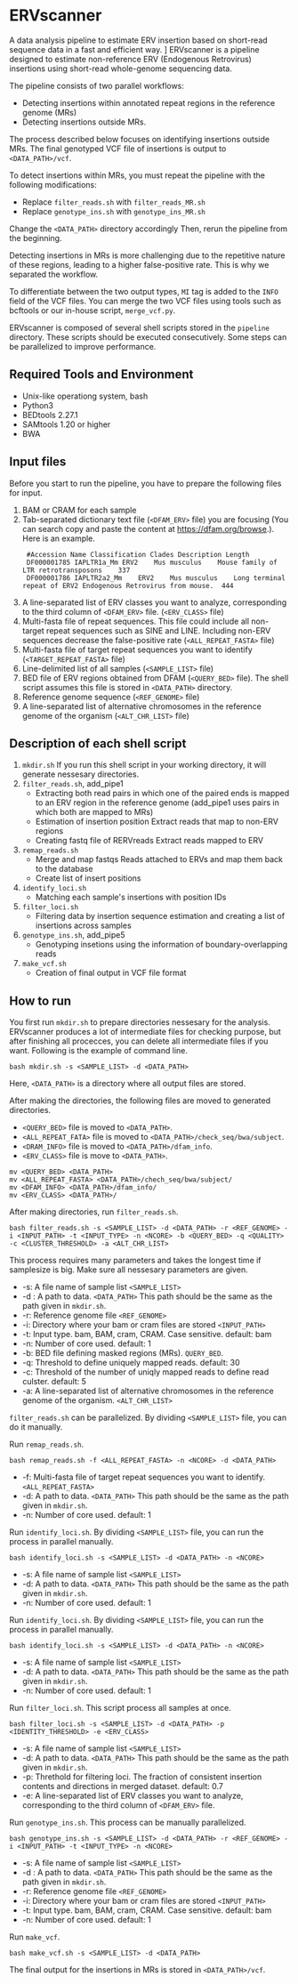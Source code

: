 # ERVscanner
A data analysis pipeline to estimate ERV insertion based on short-read sequence data in a fast and efficient way.
]
ERVscanner is a pipeline designed to estimate non-reference ERV (Endogenous Retrovirus) insertions using short-read whole-genome sequencing data.

The pipeline consists of two parallel workflows:

- Detecting insertions within annotated repeat regions in the reference genome (MRs)
- Detecting insertions outside MRs.

The process described below focuses on identifying insertions outside MRs. The final genotyped VCF file of insertions is output to `<DATA_PATH>/vcf`.

To detect insertions within MRs, you must repeat the pipeline with the following modifications:

- Replace `filter_reads.sh` with `filter_reads_MR.sh`
- Replace `genotype_ins.sh` with `genotype_ins_MR.sh`

Change the `<DATA_PATH>` directory accordingly
Then, rerun the pipeline from the beginning.

Detecting insertions in MRs is more challenging due to the repetitive nature of these regions, leading to a higher false-positive rate. This is why we separated the workflow.

To differentiate between the two output types, `MI` tag is added to the `INFO` field of the VCF files. You can merge the two VCF files using tools such as bcftools or our in-house script, `merge_vcf.py`.

ERVscanner is composed of several shell scripts stored in the `pipeline` directory. These scripts should be executed consecutively. Some steps can be parallelized to improve performance.

## Required Tools and Environment
- Unix-like operationg system, bash
- Python3
- BEDtools 2.27.1
- SAMtools 1.20 or higher
- BWA 

## Input files

Before you start to run the pipeline, you have to prepare the following files for input.

1. BAM or CRAM for each sample
2. Tab-separated dictionary text file (`<DFAM_ERV>` file) you are focusing (You can search copy and paste the content at https://dfam.org/browse.). Here is an example.
   ```
    #Accession Name Classification Clades Description Length
    DF000001785	IAPLTR1a_Mm	ERV2	Mus musculus	Mouse family of LTR retrotransposons	337
    DF000001786	IAPLTR2a2_Mm	ERV2	Mus musculus	Long terminal repeat of ERV2 Endogenous Retrovirus from mouse.	444
   ```
3. A line-separated list of ERV classes you want to analyze, corresponding to the third column of `<DFAM_ERV>` file. (`<ERV_CLASS>` file)
4. Multi-fasta file of repeat sequences. This file could include all non-target repeat sequences such as SINE and LINE. Including non-ERV sequences decrease the false-positive rate (`<ALL_REPEAT_FASTA>` file)
5. Multi-fasta file of target repeat sequences you want to identify (`<TARGET_REPEAT_FASTA>` file)
6. Line-delimited list of all samples (`<SAMPLE_LIST>` file)
7. BED file of ERV regions obtained from DFAM (`<QUERY_BED>` file). The shell script assumes this file is stored in `<DATA_PATH>` directory.
8. Reference genome sequence (`<REF_GENOME>` file)
9. A line-separated list of alternative chromosomes in the reference genome of the organism (`<ALT_CHR_LIST>` file)

## Description of each shell script

1. `mkdir.sh`
   If you run this shell script in your working directory, it will generate nessesary directories. 
2. `filter_reads.sh`, add_pipe1
   - Extracting both read pairs in which one of the paired ends is mapped to an ERV region in the reference genome (add_pipe1 uses pairs in which both are mapped to MRs)
   - Estimation of insertion position Extract reads that map to non-ERV regions
   - Creating fastq file of RERVreads Extract reads mapped to ERV
3. `remap_reads.sh`
   - Merge and map fastqs Reads attached to ERVs and map them back to the database
   - Create list of insert positions
4. `identify_loci.sh`
   - Matching each sample's insertions with position IDs
5. `filter_loci.sh`
   - Filtering data by insertion sequence estimation and creating a list of insertions across samples
6. `genotype_ins.sh`, add_pipe5
   - Genotyping insetions using the information of boundary-overlapping reads
7. `make_vcf.sh`
   - Creation of final output in VCF file format

## How to run

You first run `mkdir.sh` to prepare directories nessesary for the analysis. ERVscanner produces a lot of intermediate files for checking purpose, but after finishing all procecces, you can delete all intermediate files if you want. Following is the example of command line.
```
bash mkdir.sh -s <SAMPLE_LIST> -d <DATA_PATH>
```
Here, `<DATA_PATH>` is a directory where all output files are stored.

After making the directories, the following files are moved to generated directories.
- `<QUERY_BED>` file is moved to `<DATA_PATH>`.
- `<ALL_REPEAT_FATA>` file is moved to `<DATA_PATH>/check_seq/bwa/subject`.
- `<DRAM_INFO>` file is moved to `<DATA_PATH>/dfam_info`.
- `<ERV_CLASS>` file is move to `<DATA_PATH>`.

```
mv <QUERY_BED> <DATA_PATH>
mv <ALL_REPEAT_FASTA> <DATA_PATH>/chech_seq/bwa/subject/
mv <DFAM_INFO> <DATA_PATH>/dfam_info/
mv <ERV_CLASS> <DATA_PATH>/
```

After making directories, run `filter_reads.sh`.
```
bash filter_reads.sh -s <SAMPLE_LIST> -d <DATA_PATH> -r <REF_GENOME> -i <INPUT_PATH> -t <INPUT_TYPE> -n <NCORE> -b <QUERY_BED> -q <QUALITY> -c <CLUSTER_THRESHOLD> -a <ALT_CHR_LIST>
```
This process requires many parameters and takes the longest time if samplesize is big. Make sure all nessesary parameters are given.
- -s: A file name of sample list `<SAMPLE_LIST>`
- -d : A path to data. `<DATA_PATH>` This path should be the same as the path given in `mkdir.sh`.
- -r: Reference genome file `<REF_GENOME>`
- -i: Directory where your bam or cram files are stored `<INPUT_PATH>`
- -t: Input type. bam, BAM, cram, CRAM. Case sensitive. default: bam
- -n: Number of core used. default: 1
- -b: BED file defining masked regions (MRs). `QUERY_BED`.
- -q: Threshold to define uniquely mapped reads. default: 30
- -c: Threshold of the number of uniqly mapped reads to define read culster. default: 5
- -a: A line-separated list of alternative chromosomes in the reference genome of the organism. `<ALT_CHR_LIST>`

`filter_reads.sh` can be parallelized. By dividing `<SAMPLE_LIST>` file, you can do it manually.

Run `remap_reads.sh`. 
```
bash remap_reads.sh -f <ALL_REPEAT_FASTA> -n <NCORE> -d <DATA_PATH>
```
- -f: Multi-fasta file of target repeat sequences you want to identify. `<ALL_REPEAT_FASTA>`
- -d: A path to data. `<DATA_PATH>` This path should be the same as the path given in `mkdir.sh`.
- -n: Number of core used. default: 1

Run `identify_loci.sh`. By dividing `<SAMPLE_LIST>` file, you can run the process in parallel manually.

```
bash identify_loci.sh -s <SAMPLE_LIST> -d <DATA_PATH> -n <NCORE>
```
- -s: A file name of sample list `<SAMPLE_LIST>`
- -d: A path to data. `<DATA_PATH>` This path should be the same as the path given in `mkdir.sh`.
- -n: Number of core used. default: 1

Run `identify_loci.sh`. By dividing `<SAMPLE_LIST>` file, you can run the process in parallel manually.

```
bash identify_loci.sh -s <SAMPLE_LIST> -d <DATA_PATH> -n <NCORE>
```
- -s: A file name of sample list `<SAMPLE_LIST>`
- -d: A path to data. `<DATA_PATH>` This path should be the same as the path given in `mkdir.sh`.
- -n: Number of core used. default: 1

Run `filter_loci.sh`. This script process all samples at once.
```
bash filter_loci.sh -s <SAMPLE_LIST> -d <DATA_PATH> -p <IDENTITY_THRESHOLD> -e <ERV_CLASS>
```
- -s: A file name of sample list `<SAMPLE_LIST>`
- -d: A path to data. `<DATA_PATH>` This path should be the same as the path given in `mkdir.sh`.
- -p: Threthold for filtering loci. The fraction of consistent insertion contents and directions in merged dataset. default: 0.7
- -e: A line-separated list of ERV classes you want to analyze, corresponding to the third column of `<DFAM_ERV>` file.

Run `genotype_ins.sh`. This process can be manually parallelized.

```
bash genotype_ins.sh -s <SAMPLE_LIST> -d <DATA_PATH> -r <REF_GENOME> -i <INPUT_PATH> -t <INPUT_TYPE> -n <NCORE>
```
- -s: A file name of sample list `<SAMPLE_LIST>`
- -d : A path to data. `<DATA_PATH>` This path should be the same as the path given in `mkdir.sh`.
- -r: Reference genome file `<REF_GENOME>`
- -i: Directory where your bam or cram files are stored `<INPUT_PATH>`
- -t: Input type. bam, BAM, cram, CRAM. Case sensitive. default: bam
- -n: Number of core used. default: 1

Run `make_vcf`. 
```
bash make_vcf.sh -s <SAMPLE_LIST> -d <DATA_PATH>
```
The final output for the insertions in MRs is stored in `<DATA_PATH>/vcf`.


